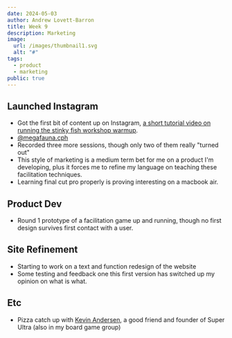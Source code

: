 ```yaml
---
date: 2024-05-03
author: Andrew Lovett-Barron
title: Week 9
description: Marketing
image:
  url: /images/thumbnail1.svg
  alt: "#"
tags:
  - product
  - marketing
public: true
---
```


## Launched Instagram

- Got the first bit of content up on Instagram, [a short tutorial video on running the stinky fish workshop warmup](https://www.instagram.com/reel/C6bgMzMI5WH/?utm_source=ig_web_copy_link&igsh=MzRlODBiNWFlZA==).
- [@megafauna.cph](https://instagram.com/megafauna.cph)
- Recorded three more sessions, though only two of them really "turned out"
- This style of marketing is a medium term bet for me on a product I'm developing, plus it forces me to refine my language on teaching these facilitation techniques.
- Learning final cut pro properly is proving interesting on a macbook air.

## Product Dev

- Round 1 prototype of a facilitation game up and running, though no first design survives first contact with a user.

## Site Refinement

- Starting to work on a text and function redesign of the website
- Some testing and feedback one this first version has switched up my opinion on what is what.

## Etc

- Pizza catch up with [Kevin Andersen](https://main.kevinandersen.dk/), a good friend and founder of Super Ultra (also in my board game group)
